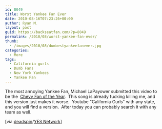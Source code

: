 ```yaml
---
id: 8049
title: Worst Yankee Fan Ever
date: 2010-08-16T07:23:26+00:00
author: Ryan M.
layout: post
guid: https://backseatfan.com/?p=8049
permalink: /2010/08/worst-yankee-fan-ever/
thumb:
  - /images/2010/08/dumbestyankeefanever.jpg
categories:
  - More
tags:
  - California gurls
  - Dumb Fans
  - New York Yankees
  - Yankee Fan
---
```


<div class="entry">
  <p>
  </p>

  <p>
    The most annoying Yankee Fan, Michael LaPayower submitted this video to be the  <a href="https://www.myyesnetwork.com/fanoftheyear/go/video/view?vid_id=1273268">Chevy Fan of the Year</a>.  This song is already fucking killing me, and this version just makes it worse.  Youtube "California Gurls" with any state, and you will find a version.  After today you can probably search it with any team as well.
  </p>

  <p>
    [via <a href="http://deadspin.com/5612847/big-yankees-fan-inspired-by-katy-perry-humiliates-a-franchise">deadspin</a>/<a href="https://www.myyesnetwork.com/fanoftheyear/go/video/view?vid_id=1273268">YES Network</a>]
  </p>
</div>

